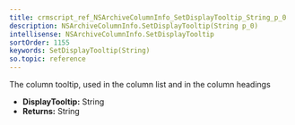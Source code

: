 ```yaml
---
title: crmscript_ref_NSArchiveColumnInfo_SetDisplayTooltip_String_p_0
description: NSArchiveColumnInfo.SetDisplayTooltip(String p_0)
intellisense: NSArchiveColumnInfo.SetDisplayTooltip
sortOrder: 1155
keywords: SetDisplayTooltip(String)
so.topic: reference
---
```



The column tooltip, used in the column list and in the column headings



* **DisplayTooltip:** String
* **Returns:** String


